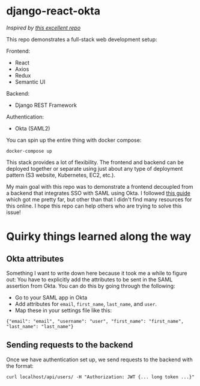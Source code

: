 # django-react-okta

*Inspired by [this excellent repo](https://github.com/macwis/react-django-dockerized/)*

This repo demonstrates a full-stack web development setup:

Frontend: 

- React
- Axios
- Redux
- Semantic UI

Backend:

- Django REST Framework

Authentication:

- Okta (SAML2)

You can spin up the entire thing with docker compose:

```
docker-compose up
```

This stack provides a lot of flexibility. The frontend and backend can be deployed together or separate using just about any type of deployment pattern (S3 website, Kubernetes, EC2, etc.). 

My main goal with this repo was to demonstrate a frontend decoupled from a backend that integrates SSO with SAML using Okta. I followed [this guide](https://medium.com/cogito-engineering/enabling-sso-for-your-react-and-django-app-with-saml-2-0-754ef752acc1) which got me pretty far, but other than that I didn't find many resources for this online. I hope this repo can help others who are trying to solve this issue!

# Quirky things learned along the way

## Okta attributes

Something I want to write down here because it took me a while to figure out: You have to explicitly add the attributes to be sent in the SAML assertion from Okta. You can do this by going through the following:

- Go to your SAML app in Okta
- Add attributes for `email`, `first_name`, `last_name`, and `user`.
- Map these in your settings file like this:

```
{"email": "email", "username": "user", "first_name": "first_name", "last_name": "last_name"}
```

## Sending requests to the backend

Once we have authentication set up, we send requests to the backend with the format:

```
curl localhost/api/users/ -H "Authorization: JWT {... long token ...}"
```